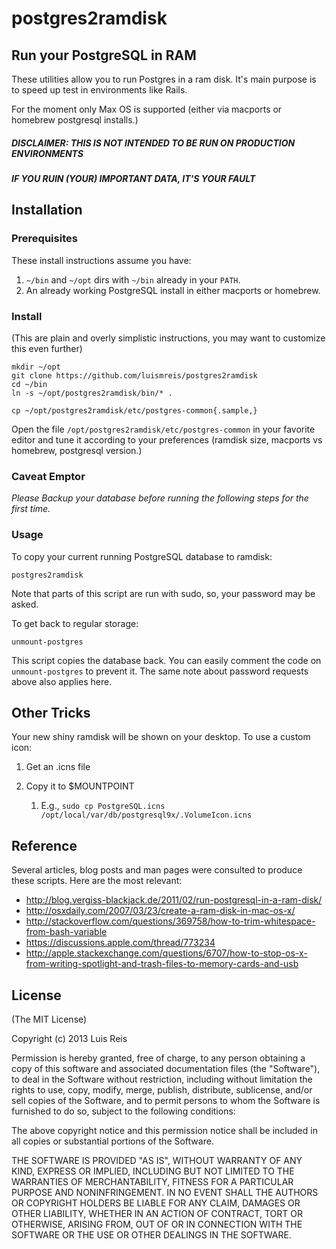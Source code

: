 # postgres2ramdisk
## Run your PostgreSQL in RAM

These utilities allow you to run Postgres in a ram disk. It's main purpose is to speed up test in environments like Rails.

For the moment only Max OS is supported (either via macports or homebrew postgresql installs.)

##### DISCLAIMER: THIS IS NOT INTENDED TO BE RUN ON PRODUCTION ENVIRONMENTS
##### IF YOU RUIN (YOUR) IMPORTANT DATA, IT'S YOUR FAULT

## Installation

### Prerequisites

These install instructions assume you have:

1.  ```~/bin``` and ```~/opt``` dirs with ```~/bin``` already in your ```PATH```.
2.  An already working PostgreSQL install in either macports or homebrew.

### Install

(This are plain and overly simplistic instructions, you may want to customize this even further)

    mkdir ~/opt
    git clone https://github.com/luismreis/postgres2ramdisk
    cd ~/bin
    ln -s ~/opt/postgres2ramdisk/bin/* .

    cp ~/opt/postgres2ramdisk/etc/postgres-common{.sample,}

Open the file ```/opt/postgres2ramdisk/etc/postgres-common``` in your favorite editor and tune it according to
your preferences (ramdisk size, macports vs homebrew, postgresql version.)

### Caveat Emptor

_Please Backup your database before running the following steps for the first time._

### Usage

To copy your current running PostgreSQL database to ramdisk:

    postgres2ramdisk

Note that parts of this script are run with sudo, so, your password may be asked.

To get back to regular storage:

    unmount-postgres

This script copies the database back. You can easily comment the code on ```unmount-postgres``` to prevent it.
The same note about password requests above also applies here.

## Other Tricks

Your new shiny ramdisk will be shown on your desktop. To use a custom icon:

1.  Get an .icns file
2.  Copy it to $MOUNTPOINT

    1.   E.g., ```sudo cp PostgreSQL.icns /opt/local/var/db/postgresql9x/.VolumeIcon.icns```

## Reference

Several articles, blog posts and man pages were consulted to produce these scripts. Here are the most relevant:

*   http://blog.vergiss-blackjack.de/2011/02/run-postgresql-in-a-ram-disk/
*   http://osxdaily.com/2007/03/23/create-a-ram-disk-in-mac-os-x/
*   http://stackoverflow.com/questions/369758/how-to-trim-whitespace-from-bash-variable
*   https://discussions.apple.com/thread/773234
*   http://apple.stackexchange.com/questions/6707/how-to-stop-os-x-from-writing-spotlight-and-trash-files-to-memory-cards-and-usb

## License

(The MIT License)

Copyright (c) 2013 Luis Reis

Permission is hereby granted, free of charge, to any person obtaining a copy of this software and associated documentation files (the "Software"), to deal in the Software without restriction, including without limitation the rights to use, copy, modify, merge, publish, distribute, sublicense, and/or sell copies of the Software, and to permit persons to whom the Software is furnished to do so, subject to the following conditions:

The above copyright notice and this permission notice shall be included in all copies or substantial portions of the Software.

THE SOFTWARE IS PROVIDED "AS IS", WITHOUT WARRANTY OF ANY KIND, EXPRESS OR IMPLIED, INCLUDING BUT NOT LIMITED TO THE WARRANTIES OF MERCHANTABILITY, FITNESS FOR A PARTICULAR PURPOSE AND NONINFRINGEMENT. IN NO EVENT SHALL THE AUTHORS OR COPYRIGHT HOLDERS BE LIABLE FOR ANY CLAIM, DAMAGES OR OTHER LIABILITY, WHETHER IN AN ACTION OF CONTRACT, TORT OR OTHERWISE, ARISING FROM, OUT OF OR IN CONNECTION WITH THE SOFTWARE OR THE USE OR OTHER DEALINGS IN THE SOFTWARE.
